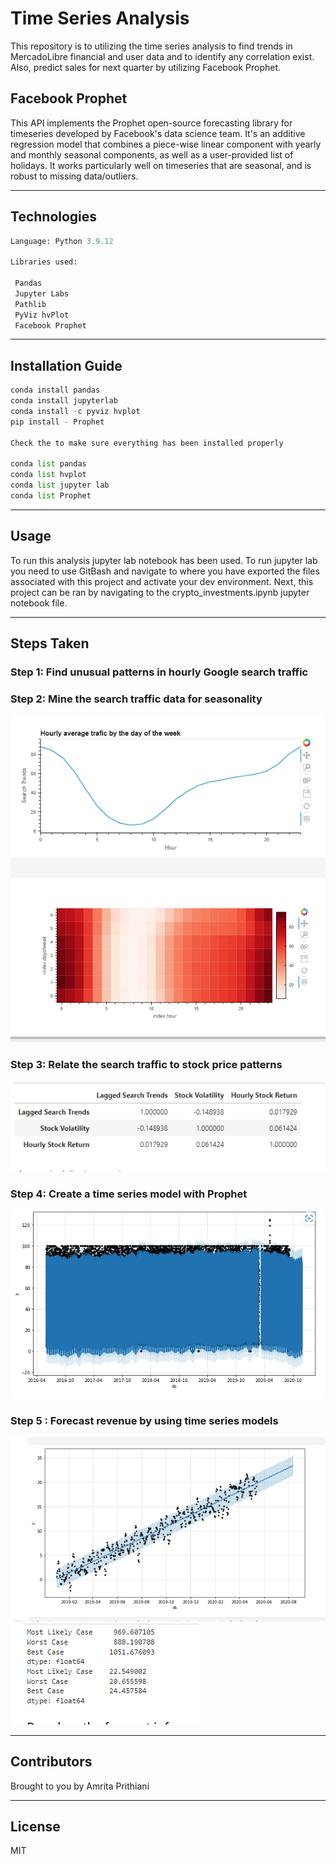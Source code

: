 # Time Series Analysis

This repository is to utilizing the time series analysis to find trends in MercadoLibre financial and user data and to identify any correlation exist. Also, predict sales for next quarter by utilizing Facebook Prophet.

## Facebook Prophet

This API implements the Prophet open-source forecasting library for timeseries developed by Facebook's data science team. It's an additive regression model that combines a piece-wise linear component with yearly and monthly seasonal components, as well as a user-provided list of holidays. It works particularly well on timeseries that are seasonal, and is robust to missing data/outliers.

---

## Technologies

```python
Language: Python 3.9.12

Libraries used:

 Pandas
 Jupyter Labs
 Pathlib
 PyViz hvPlot
 Facebook Prophet

 ```

 ----


 ## Installation Guide

 ```python
 conda install pandas
 conda install jupyterlab
 conda install -c pyviz hvplot
 pip install - Prophet

 Check the to make sure everything has been installed properly

 conda list pandas
 conda list hvplot
 conda list jupyter lab
 conda list Prophet
 ```

 ----

 ## Usage

 To run this analysis jupyter lab notebook has been used. To run jupyter lab you need to use GitBash and navigate to where you have exported the files associated with this project and activate your dev environment. Next, this project can be ran by navigating to the crypto_investments.ipynb jupyter notebook file.

----

## Steps Taken

### Step 1: Find unusual patterns in hourly Google search traffic

### Step 2: Mine the search traffic data for seasonality

![hourly_trends](hourly_trends.png)
![houly_heatmap](hourly_heat_map.png)

### Step 3: Relate the search traffic to stock price patterns

![correlation](correlation.png)

### Step 4: Create a time series model with Prophet

![prediction](/search_trends_prediction.png)

### Step 5 : Forecast revenue by using time series models

![forecast_revenue](forecast_revenue.png)
![forecast_next_quarter](/forecast_next_quarter.png)

----

## Contributors

Brought to you by Amrita Prithiani

----

## License

MIT

